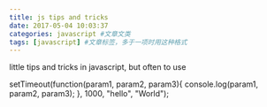 ```yaml
---
title: js tips and tricks
date: 2017-05-04 10:03:37
categories: javascript #文章文类
tags: [javascript] #文章标签，多于一项时用这种格式
---
```


little tips and tricks in javascript, but often to use

<!-- more -->

setTimeout(function(param1, param2, param3){
  console.log(param1, param2, param3);
}, 1000, "hello", "World");